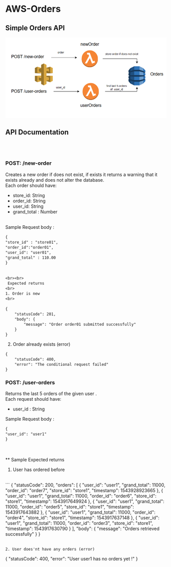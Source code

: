 # AWS-Orders
## Simple Orders API
<img src="./imgs/orders-api-img.png" />


## API Documentation
<br><br>
### POST:  /new-order
Creates a new order if does not exist, if exists it returns a warning that it exists already and does not alter the database.
<br>
Each order should have:
- store_id: String
- order_id: String
- user_id: String
- grand_total : Number
<br>
Sample Request body :

```
{
"store_id" : "store01",
"order_id":"order01",
"user_id": "user01",
"grand_total" : 110.00
}


<br><br>
 Expected returns
<br>
1. Order is new
<br>

{
    "statusCode": 201,
    "body": {
        "message": "Order order01 submitted successfully"
    }
}

```

2. Order already exists (error)

```
{
    "statusCode": 400,
    "error": "The conditional request failed"
}

```


### POST:  /user-orders
Returns the last 5 orders of the given user .
<br>
Each request should have:

- user_id : String


Sample Request body :

```
{
"user_id": "user1"
}

```

<br><br>
** Sample Expected returns
<br>
1. User has ordered before
<br>
```
{
    "statusCode": 200,
    "orders": [
        {
            "user_id": "user1",
            "grand_total": 11000,
            "order_id": "order7",
            "store_id": "store1",
            "timestamp": 1543928923665
        },
        {
            "user_id": "user1",
            "grand_total": 11000,
            "order_id": "order6",
            "store_id": "store1",
            "timestamp": 1543917649924
        },
        {
            "user_id": "user1",
            "grand_total": 11000,
            "order_id": "order5",
            "store_id": "store1",
            "timestamp": 1543917643882
        },
        {
            "user_id": "user1",
            "grand_total": 11000,
            "order_id": "order4",
            "store_id": "store1",
            "timestamp": 1543917637148
        },
        {
            "user_id": "user1",
            "grand_total": 11000,
            "order_id": "order3",
            "store_id": "store1",
            "timestamp": 1543917630790
        }
    ],
    "body": {
        "message": "Orders retrieved successfully"
    }
}

```

2. User does'nt have any orders (error)

```
{
    "statusCode": 400,
    "error": "User user1 has no orders yet !"
}

```

